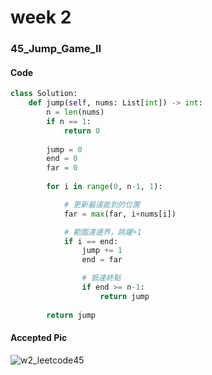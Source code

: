 # week 2
### 45_Jump_Game_II
#### Code
```python
class Solution:
    def jump(self, nums: List[int]) -> int:
        n = len(nums)
        if n == 1:
            return 0
    
        jump = 0
        end = 0
        far = 0
    
        for i in range(0, n-1, 1):

            # 更新最遠能到的位置
            far = max(far, i+nums[i])  

            # 範圍達邊界，跳躍+1
            if i == end:  
                jump += 1
                end = far

                # 抵達終點
                if end >= n-1:  
                    return jump
    
        return jump
```
#### Accepted Pic
![w2_leetcode45](https://github.com/user-attachments/assets/ffc313a2-baa5-41ef-a341-378db3c7c1e8)
